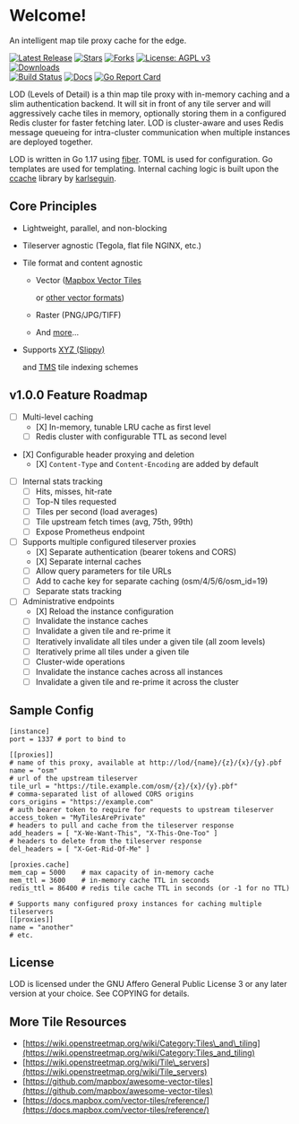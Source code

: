 # Welcome!



An intelligent map tile proxy cache for the edge.

 [![Latest Release](https://img.shields.io/github/v/release/tile-fund/lod?style=flat-square)](https://github.com/tile-fund/lod/releases/latest) [![Stars](https://img.shields.io/github/stars/tile-fund/lod.svg?style=flat-square)](https://github.com/tile-fund/lod/stargazers) [![Forks](https://img.shields.io/github/forks/tile-fund/lod.svg?style=flat-square)](https://github.com/tile-fund/lod/fork) [![License: AGPL v3](https://img.shields.io/badge/license-AGPL%20v3-blue.svg?style=flat-square)](https://opensource.org/licenses/AGPL-3.0)  
 [![Downloads](https://img.shields.io/badge/platform-windows%20%7C%20macos%20%7C%20linux-informational?style=for-the-badge)](https://github.com/tile-fund/lod/releases)  
 [![Build Status](https://img.shields.io/github/workflow/status/tile-fund/lod/build?style=flat-square)](https://github.com/tile-fund/lod/actions/workflows/build.yml) [![Docs](https://img.shields.io/badge/docs-coming%20soon-pink?style=flat-square)](https://github.com/tile-fund/lod/releases) [![Go Report Card](https://img.shields.io/badge/go%20report-A+-success.svg?style=flat-square)](https://goreportcard.com/report/github.com/tile-fund/lod)

LOD \(Levels of Detail\) is a thin map tile proxy with in-memory caching and a slim authentication backend. It will sit in front of any tile server and will aggressively cache tiles in memory, optionally storing them in a configured Redis cluster for faster fetching later. LOD is cluster-aware and uses Redis message queueing for intra-cluster communication when multiple instances are deployed together.

LOD is written in Go 1.17 using [fiber](https://github.com/gofiber/fiber). TOML is used for configuration. Go templates are used for templating. Internal caching logic is built upon the [ccache](https://github.com/karlseguin/ccache) library by [karlseguin](https://github.com/karlseguin).

## Core Principles

* Lightweight, parallel, and non-blocking
* Tileserver agnostic \(Tegola, flat file NGINX, etc.\)
* Tile format and content agnostic
  * Vector \([Mapbox Vector Tiles](https://github.com/mapbox/vector-tile-spec) 

    or [other vector formats](https://wiki.openstreetmap.org/wiki/Vector_tiles)\)

  * Raster \(PNG/JPG/TIFF\)
  * And [more](https://wiki.openstreetmap.org/wiki/Tiles)...
* Supports [XYZ \(Slippy\)](https://wiki.openstreetmap.org/wiki/Slippy_map_tilenames)

  and [TMS](https://wiki.openstreetmap.org/wiki/TMS) tile indexing schemes

## v1.0.0 Feature Roadmap

* [ ] Multi-level caching
  * \[X\] In-memory, tunable LRU cache as first level
  * [ ] Redis cluster with configurable TTL as second level
* \[X\] Configurable header proxying and deletion
  * \[X\] `Content-Type` and `Content-Encoding` are added by default
* [ ] Internal stats tracking
  * [ ] Hits, misses, hit-rate
  * [ ] Top-N tiles requested
  * [ ] Tiles per second \(load averages\)
  * [ ] Tile upstream fetch times \(avg, 75th, 99th\)
  * [ ] Expose Prometheus endpoint
* [ ] Supports multiple configured tileserver proxies
  * \[X\] Separate authentication \(bearer tokens and CORS\)
  * \[X\] Separate internal caches
  * [ ] Allow query parameters for tile URLs
  * [ ] Add to cache key for separate caching \(osm/4/5/6/osm\_id=19\)
  * [ ] Separate stats tracking
* [ ] Administrative endpoints
  * \[X\] Reload the instance configuration
  * [ ] Invalidate the instance caches
  * [ ] Invalidate a given tile and re-prime it
  * [ ] Iteratively invalidate all tiles under a given tile \(all zoom levels\)
  * [ ] Iteratively prime all tiles under a given tile
  * [ ] Cluster-wide operations
  * [ ] Invalidate the instance caches across all instances
  * [ ] Invalidate a given tile and re-prime it across the cluster

## Sample Config

```text
[instance]
port = 1337 # port to bind to

[[proxies]]
# name of this proxy, available at http://lod/{name}/{z}/{x}/{y}.pbf
name = "osm"
# url of the upstream tileserver
tile_url = "https://tile.example.com/osm/{z}/{x}/{y}.pbf" 
# comma-separated list of allowed CORS origins
cors_origins = "https://example.com"
# auth bearer token to require for requests to upstream tileserver
access_token = "MyTilesArePrivate" 
# headers to pull and cache from the tileserver response
add_headers = [ "X-We-Want-This", "X-This-One-Too" ] 
# headers to delete from the tileserver response
del_headers = [ "X-Get-Rid-Of-Me" ]

[proxies.cache]
mem_cap = 5000    # max capacity of in-memory cache
mem_ttl = 3600    # in-memory cache TTL in seconds
redis_ttl = 86400 # redis tile cache TTL in seconds (or -1 for no TTL)

# Supports many configured proxy instances for caching multiple tileservers
[[proxies]]
name = "another"
# etc.
```

## License

LOD is licensed under the GNU Affero General Public License 3 or any later version at your choice. See COPYING for details.

## More Tile Resources

* [https://wiki.openstreetmap.org/wiki/Category:Tiles\_and\_tiling](https://wiki.openstreetmap.org/wiki/Category:Tiles_and_tiling)
* [https://wiki.openstreetmap.org/wiki/Tile\_servers](https://wiki.openstreetmap.org/wiki/Tile_servers)
* [https://github.com/mapbox/awesome-vector-tiles](https://github.com/mapbox/awesome-vector-tiles)
* [https://docs.mapbox.com/vector-tiles/reference/](https://docs.mapbox.com/vector-tiles/reference/)

